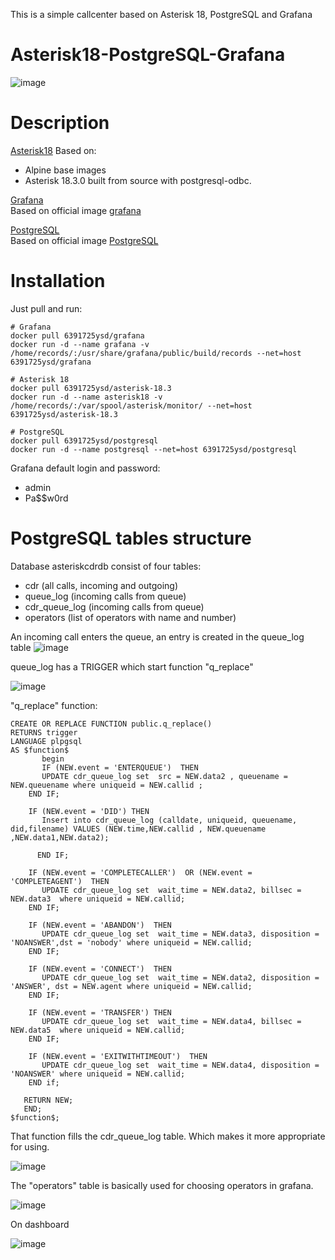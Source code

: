 This is a simple callcenter based on Asterisk 18, PostgreSQL and Grafana

# Asterisk18-PostgreSQL-Grafana
![image](https://user-images.githubusercontent.com/73586088/113707049-2bc4a080-9701-11eb-9a48-5464f6d9a4d8.png)

# Description
[Asterisk18](https://hub.docker.com/repository/docker/6391725ysd/asterisk-18.3) 
 Based on:
 - Alpine base images
 - Asterisk 18.3.0 built from source with postgresql-odbc. 

 [Grafana](https://hub.docker.com/repository/docker/6391725ysd/grafana)  
 Based on official image [grafana](https://hub.docker.com/r/grafana/grafana) 
 
  [PostgreSQL](https://hub.docker.com/repository/docker/6391725ysd/postgresql)  
 Based on official image [PostgreSQL](https://hub.docker.com/_/postgres) 
 
# Installation

Just pull and run:

    # Grafana 
    docker pull 6391725ysd/grafana
    docker run -d --name grafana -v /home/records/:/usr/share/grafana/public/build/records --net=host 6391725ysd/grafana
    
    # Asterisk 18
    docker pull 6391725ysd/asterisk-18.3
    docker run -d --name asterisk18 -v /home/records/:/var/spool/asterisk/monitor/ --net=host 6391725ysd/asterisk-18.3
    
    # PostgreSQL
    docker pull 6391725ysd/postgresql
    docker run -d --name postgresql --net=host 6391725ysd/postgresql
    
    

Grafana default login and password:
- admin
- Pa$$w0rd

# PostgreSQL tables structure

Database asteriskcdrdb consist of four tables: 
- cdr (all calls, incoming and outgoing)
- queue_log (incoming calls from queue)
- cdr_queue_log (incoming calls from queue)
- operators (list of operators with name and number)

An incoming call enters the queue, an entry is created in the queue_log table
![image](https://user-images.githubusercontent.com/73586088/113996119-ad8b0a00-9878-11eb-8310-dc9955c28b1d.png)

queue_log has a TRIGGER which start function "q_replace"

![image](https://user-images.githubusercontent.com/73586088/113996316-e0cd9900-9878-11eb-9e51-3dc6db536456.png)

"q_replace" function:

    CREATE OR REPLACE FUNCTION public.q_replace()
    RETURNS trigger
    LANGUAGE plpgsql
    AS $function$
      	   begin
           IF (NEW.event = 'ENTERQUEUE')  THEN
           UPDATE cdr_queue_log set  src = NEW.data2 , queuename =  NEW.queuename where uniqueid = NEW.callid ;
        END IF;

        IF (NEW.event = 'DID') THEN
           Insert into cdr_queue_log (calldate, uniqueid, queuename, did,filename) VALUES (NEW.time,NEW.callid , NEW.queuename ,NEW.data1,NEW.data2);

          END IF;       
       
        IF (NEW.event = 'COMPLETECALLER')  OR (NEW.event = 'COMPLETEAGENT')  THEN
           UPDATE cdr_queue_log set  wait_time = NEW.data2, billsec = NEW.data3  where uniqueid = NEW.callid;
        END IF;

        IF (NEW.event = 'ABANDON')  THEN
           UPDATE cdr_queue_log set  wait_time = NEW.data3, disposition = 'NOANSWER',dst = 'nobody' where uniqueid = NEW.callid;
        END IF;

        IF (NEW.event = 'CONNECT')  THEN
           UPDATE cdr_queue_log set  wait_time = NEW.data2, disposition = 'ANSWER', dst = NEW.agent where uniqueid = NEW.callid;
        END IF;

        IF (NEW.event = 'TRANSFER') THEN
           UPDATE cdr_queue_log set  wait_time = NEW.data4, billsec = NEW.data5  where uniqueid = NEW.callid;
        END IF;

        IF (NEW.event = 'EXITWITHTIMEOUT')  THEN
           UPDATE cdr_queue_log set  wait_time = NEW.data4, disposition = 'NOANSWER' where uniqueid = NEW.callid;
        END if;	
	   
	   RETURN NEW;
	   END; 
    $function$;

That function fills the cdr_queue_log table. Which makes it more appropriate for using.

![image](https://user-images.githubusercontent.com/73586088/114003039-3f961100-987f-11eb-81e4-1b1733cfdb49.png)

The "operators" table is basically used for choosing operators in grafana.

![image](https://user-images.githubusercontent.com/73586088/114005210-242c0580-9881-11eb-9afa-d27dcaac4666.png)

On dashboard

![image](https://user-images.githubusercontent.com/73586088/114005171-1b3b3400-9881-11eb-89fd-4ebf77dda5c1.png)




